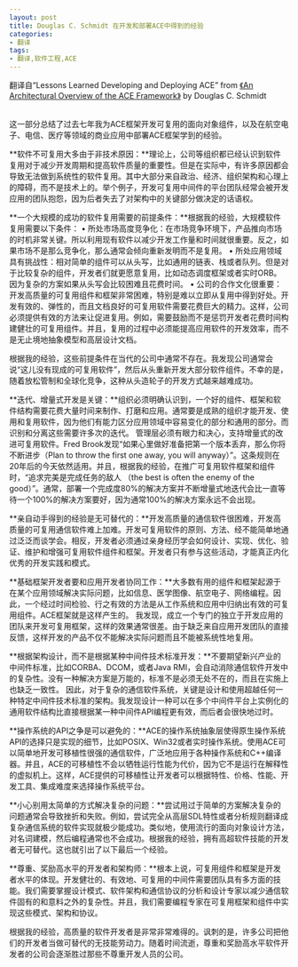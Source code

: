 ```yaml
---
layout: post
title: Douglas C. Schmidt 在开发和部署ACE中得到的经验
categories:
- 翻译
tags:
- 翻译,软件工程,ACE
---
```


翻译自“Lessons Learned Developing and Deploying ACE” from [《An Architectural Overview of the ACE Framework》](http://www.cse.wustl.edu/~schmidt/PDF/login.pdf) by Douglas C. Schmidt

<br>
这一部分总结了过去七年我为ACE框架开发可复用的面向对象组件，以及在航空电子、电信、医疗等领域的商业应用中部署ACE框架学到的经验。
  

**软件不可复用大多由于非技术原因：**理论上，公司等组织都已经认识到软件复用对于减少开发周期和提高软件质量的重要性。但是在实际中，有许多原因都会导致无法做到系统性的软件复用。其中大部分来自政治、经济、组织架构和心理上的障碍，而不是技术上的。举个例子，开发可复用中间件的平台团队经常会被开发应用的团队抱怨，因为后者失去了对架构中的关键部分做决定的话语权。

**一个大规模的成功的软件复用需要的前提条件：**根据我的经验，大规模软件复用需要以下条件：
	• 所处市场高度竞争化：在市场竞争环境下，产品推向市场的时机非常关键。所以利用现有软件以减少开发工作量和时间就很重要。反之，如果市场不是那么竞争化，那么通常会倾向重新发明而不是复用。
	• 所处应用领域具有挑战性：相对简单的组件可以从头写，比如通用的链表、栈或者队列。但是对于比较复杂的组件，开发者们就更愿意复用，比如动态调度框架或者实时ORB。因为复杂的方案如果从头写会比较困难且花费时间。
	• 公司的合作文化很重要：开发高质量的可复用组件和框架非常困难，特别是难以立即从复用中得到好处。开发有效的、弹性的，而且文档良好的可复用软件需要花费巨大的精力。这样，公司必须提供有效的方法来让促进复用。例如，需要鼓励而不是惩罚开发者花费时间构建健壮的可复用组件。并且，复用的过程中必须能提高应用软件的开发效率，而不是无止境地抽象模型和高层设计文档。

根据我的经验，这些前提条件在当代的公司中通常不存在。我发现公司通常会说“这儿没有现成的可复用软件”，然后从头重新开发大部分软件组件。不幸的是，随着放松管制和全球化竞争，这种从头造轮子的开发方式越来越难成功。

**迭代、增量式开发是关键：**组织必须明确认识到，一个好的组件、框架和软件结构需要花费大量时间来制作、打磨和应用。通常要是成熟的组织才能开发、使用和复用软件，因为他们有能力区分应用领域中容易变化的部分和通用的部分。而识别和分离这些需要许多次的迭代。
管理层必须有眼力和决心，支持增量式的改进可复用软件。Fred Brook发现“如果心里做好准备把第一个版本丢弃，那么你将不断进步（Plan to throw the first one away, you will anyway）”。这条规则在20年后的今天依然适用。并且，根据我的经验，在推广可复用软件框架和组件时，“追求完美是完成任务的敌人 （the best is often the enemy of the good）”。通常，部署一个完成度80%的解决方案并不断增量式地迭代会比一直等待一个100%的解决方案要好，因为通常100%的解决方案永远不会出现。

**亲自动手得到的经验是无可替代的：**开发高质量的通信软件很困难，开发高质量的可复用通信软件难上加难。开发可复用软件的原则、方法、经不能简单地通过泛泛而谈学会。相反，开发者必须通过亲身经历学会如何设计、实现、优化、验证、维护和增强可复用软件组件和框架。开发者只有参与这些活动，才能真正内化优秀的开发实践和模式。

**基础框架开发者要和应用开发者协同工作：**大多数有用的组件和框架起源于在某个应用领域解决实际问题，比如信息、医学图像、航空电子、网络编程。因此，一个经过时间检验、行之有效的方法是从工作系统和应用中归纳出有效的可复用组件。ACE框架就是这样产生的。
我发现，成立一个专门的独立于开发应用的团队来开发可复用框架，这样的效果通常很差。由于缺乏来自应用开发团队的直接反馈，这样开发的产品不仅不能解决实际问题而且不能被系统性地复用。

**根据架构设计，而不是根据某种中间件技术标准开发：**不要期望新兴产业的中间件标准，比如CORBA、DCOM，或者Java RMI，会自动消除通信软件开发中的复杂性。没有一种解决方案是万能的，标准不是必须无处不在的，而且在实施上也缺乏一致性。
因此，对于复杂的通信软件系统，关键是设计和使用超越任何一种特定中间件技术标准的架构。我发现设计一种可以在多个中间件平台上实例化的通用软件结构比直接根据某一种中间件API编程更有效，而后者会很快地过时。

**操作系统的API之争是可以避免的：**ACE的操作系统抽象层使得原生操作系统API的选择只是实现的细节，比如POSIX、Win32或者实时操作系统。使用ACE可以简单地开发可移植性很强的通信软件，广泛地应用于各种操作系统和C++编译器。并且，ACE的可移植性不会以牺牲运行性能为代价，因为它不是运行在解释性的虚拟机上。这样，ACE提供的可移植性让开发者可以根据特性、价格、性能、开发工具、集成难度来选择操作系统平台。

**小心别用太简单的方式解决复杂的问题：**尝试用过于简单的方案解决复杂的问题通常会导致挫折和失败。例如，尝试完全从高层SDL特性或者分析规则翻译成复杂通信系统的软件实现就极少能成功。类似地，使用流行的面向对象设计方法，对名词建模，然后编程通常也不会成功。根据我的经验，拥有高超软件技能的开发者无可替代。这也就引出了以下最后一个经验。

**尊重、奖励高水平的开发者和架构师：**根本上说，可复用组件和框架是开发者水平的体现。开发健壮的、有效地、可复用的中间件需要团队具有多方面的技能。我们需要掌握设计模式、软件架构和通信协议的分析和设计专家以减少通信软件固有的和意料之外的复杂性。并且，我们需要编程专家在可复用框架和组件中实现这些模式、架构和协议。

根据我的经验，高质量的软件开发者是非常非常难得的。讽刺的是，许多公司把他们的开发者当做可替代的无技能劳动力。随着时间流逝，尊重和奖励高水平软件开发者的公司会逐渐胜过那些不尊重开发人员的公司。


